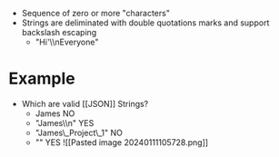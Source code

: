 - Sequence of zero or more "characters" 
- Strings are deliminated with double quotations marks and support backslash escaping 
	- "Hi'\\\nEveryone"
# Example
- Which are valid [[JSON]] Strings?
	- James  NO
	- "James\\\n" YES
	- "James\\\_Project\\\_1" NO
	- "" YES
![[Pasted image 20240111105728.png]]
